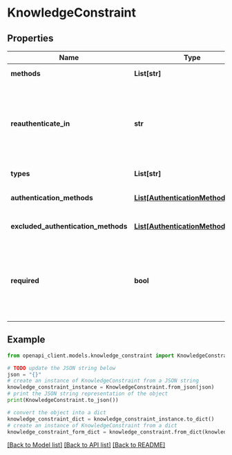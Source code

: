 # KnowledgeConstraint


## Properties

Name | Type | Description | Notes
------------ | ------------- | ------------- | -------------
**methods** | **List[str]** | The Authenticator methods that are permitted | [optional] 
**reauthenticate_in** | **str** | The duration after which the user must re-authenticate regardless of user activity. This re-authentication interval overrides the Verification Method object&#39;s &#x60;reauthenticateIn&#x60; interval. The supported values use ISO 8601 period format for recurring time intervals (for example, &#x60;PT1H&#x60;). | [optional] 
**types** | **List[str]** | The Authenticator types that are permitted | [optional] 
**authentication_methods** | [**List[AuthenticationMethodObject]**](AuthenticationMethodObject.md) | This property specifies the precise authenticator and method for authentication. | [optional] 
**excluded_authentication_methods** | [**List[AuthenticationMethodObject]**](AuthenticationMethodObject.md) | This property specifies the precise authenticator and method to exclude from authentication. | [optional] 
**required** | **bool** | This property indicates whether the knowledge or possession factor is required by the assurance. It&#39;s optional in the request, but is always returned in the response. By default, this field is &#x60;true&#x60;. If the knowledge or possession constraint has values for&#x60;excludedAuthenticationMethods&#x60; the &#x60;required&#x60; value is false. | [optional] 

## Example

```python
from openapi_client.models.knowledge_constraint import KnowledgeConstraint

# TODO update the JSON string below
json = "{}"
# create an instance of KnowledgeConstraint from a JSON string
knowledge_constraint_instance = KnowledgeConstraint.from_json(json)
# print the JSON string representation of the object
print(KnowledgeConstraint.to_json())

# convert the object into a dict
knowledge_constraint_dict = knowledge_constraint_instance.to_dict()
# create an instance of KnowledgeConstraint from a dict
knowledge_constraint_form_dict = knowledge_constraint.from_dict(knowledge_constraint_dict)
```
[[Back to Model list]](../README.md#documentation-for-models) [[Back to API list]](../README.md#documentation-for-api-endpoints) [[Back to README]](../README.md)


